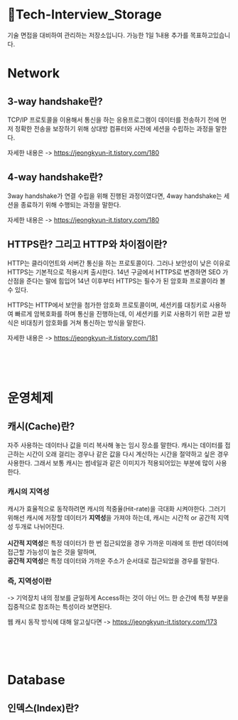 # 📁Tech-Interview_Storage
기술 면접을 대비하여 관리하는 저장소입니다. 가능한 1일 1내용 추가를 목표하고있습니다.


# Network
## __3-way handshake란?__ 
TCP/IP 프로토콜을 이용해서 통신을 하는 응용프로그램이 데이터를 전송하기 전에 먼저 정확한 전송을 보장하기 위해 상대방 컴퓨터와 사전에 세션을 수립하는 과정을 말한다.

자세한 내용은 -> https://jeongkyun-it.tistory.com/180 

## __4-way handshake란?__ 
3way handshake가 연결 수립을 위해 진행된 과정이였다면, 4way handshake는 세션을 종료하기 위해 수행되는 과정을 말한다.

자세한 내용은 -> https://jeongkyun-it.tistory.com/180 

## __HTTPS란? 그리고 HTTP와 차이점이란?__ 
HTTP는 클라이언트와 서버간 통신을 하는 프로토콜이다. 그러나 보안성이 낮은 이유로 HTTPS는 기본적으로 적용시켜 출시한다. 14년 구글에서 HTTPS로 변경하면 SEO 가산점을 준다는 말에 힘입어 14년 이후부터 HTTPS는 필수가 된 암호화 프로콜이라 볼 수 있다.

HTTPS는 HTTP에서 보안을 첨가한 암호화 프로토콜이며, 세션키를 대칭키로 사용하여 빠르게 암복호화를 하며 통신을 진행하는데, 
이 세션키를 키로 사용하기 위한 교환 방식은 비대칭키 암호화를 거쳐 통신하는 방식을 말한다.

자세한 내용은 -> https://jeongkyun-it.tistory.com/181

<br><br><br>

# 운영체제
## __캐시(Cache)란?__
자주 사용하는 데이터나 값을 미리 복사해 놓는 임시 장소를 말한다.
캐시는 데이터를 접근하는 시간이 오래 걸리는 경우나 같은 값을 다시 계산하는 시간을 절약하고 싶은 경우 사용한다.
그래서 보통 캐시는 썸네일과 같은 이미지가 적용되어있는 부분에 많이 사용한다.

### **캐시의 지역성**
캐시가 효율적으로 동작하려면 캐시의 적중율(Hit-rate)을 극대화 시켜야한다. 그러기 위해선 캐시에 저장할 데이터가 **지역성**을 가져야 하는데,
캐시는 시간적 or 공간적 지역성 두개로 나뉘어진다. <br><br>
**시간적 지역성**은 특정 데이터가 한 번 접근되었을 경우 가까운 미래에 또 한번 데이터에 접근할 가능성이 높은 것을 말하며, <br>
**공간적 지역성**은 특정 데이터와 가까운 주소가 순서대로 접근되었을 경우를 말한다. 
<br>
### **즉, 지역성이란**<br>
-> 기억장치 내의 정보를 균일하게 Access하는 것이 아닌 어느 한 순간에 특정 부분을 집중적으로 참조하는 특성이라 보면된다.

웹 캐시 동작 방식에 대해 알고싶다면  -> https://jeongkyun-it.tistory.com/173

<br><br><br>
# Database
## __인덱스(Index)란?__
